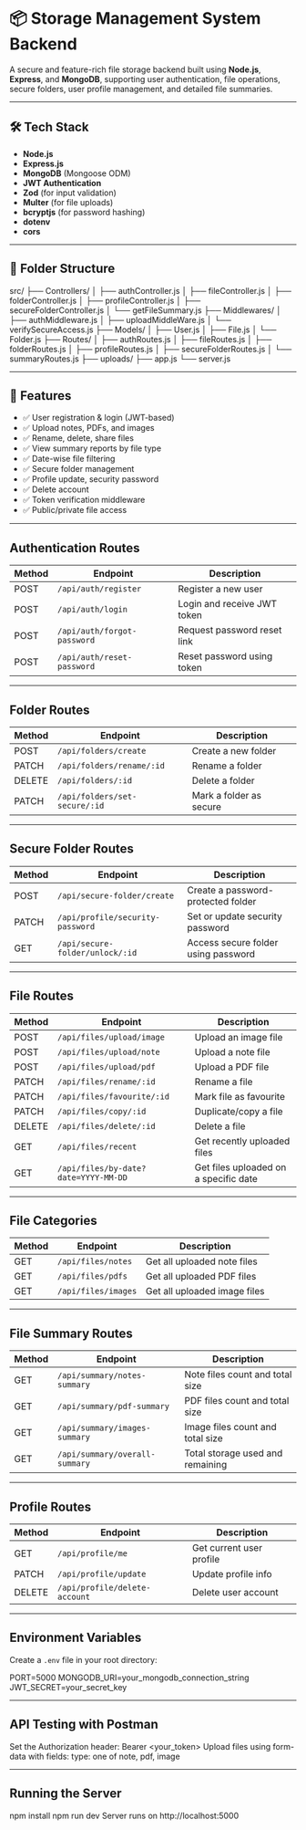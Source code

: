 # 📦 Storage Management System Backend

A secure and feature-rich file storage backend built using **Node.js**, **Express**, and **MongoDB**, supporting user authentication, file operations, secure folders, user profile management, and detailed file summaries.

---

## 🛠 Tech Stack

- **Node.js**
- **Express.js**
- **MongoDB** (Mongoose ODM)
- **JWT Authentication**
- **Zod** (for input validation)
- **Multer** (for file uploads)
- **bcryptjs** (for password hashing)
- **dotenv**
- **cors**

---

## 📁 Folder Structure

src/
├── Controllers/
│ ├── authController.js
│ ├── fileController.js
│ ├── folderController.js
│ ├── profileController.js
│ ├── secureFolderController.js
│ └── getFileSummary.js
├── Middlewares/
│ ├── authMiddleware.js
│ ├── uploadMiddleWare.js
│ └── verifySecureAccess.js
├── Models/
│ ├── User.js
│ ├── File.js
│ └── Folder.js
├── Routes/
│ ├── authRoutes.js
│ ├── fileRoutes.js
│ ├── folderRoutes.js
│ ├── profileRoutes.js
│ ├── secureFolderRoutes.js
│ └── summaryRoutes.js
├── uploads/
├── app.js
└── server.js


---

## 🧠 Features

- ✅ User registration & login (JWT-based)
- ✅ Upload notes, PDFs, and images
- ✅ Rename, delete, share files
- ✅ View summary reports by file type
- ✅ Date-wise file filtering
- ✅ Secure folder management
- ✅ Profile update, security password
- ✅ Delete account
- ✅ Token verification middleware
- ✅ Public/private file access

---

##  Authentication Routes

| Method | Endpoint                        | Description                      |
|--------|----------------------------------|----------------------------------|
| POST   | `/api/auth/register`            | Register a new user              |
| POST   | `/api/auth/login`               | Login and receive JWT token      |
| POST   | `/api/auth/forgot-password`     | Request password reset link      |
| POST   | `/api/auth/reset-password`      | Reset password using token       |

---

##  Folder Routes

| Method | Endpoint                             | Description                   |
|--------|--------------------------------------|-------------------------------|
| POST   | `/api/folders/create`                | Create a new folder           |
| PATCH  | `/api/folders/rename/:id`            | Rename a folder               |
| DELETE | `/api/folders/:id`                   | Delete a folder               |
| PATCH  | `/api/folders/set-secure/:id`        | Mark a folder as secure       |

---

##  Secure Folder Routes

| Method | Endpoint                             | Description                             |
|--------|--------------------------------------|-----------------------------------------|
| POST   | `/api/secure-folder/create`          | Create a password-protected folder      |
| PATCH  | `/api/profile/security-password`     | Set or update security password         |
| GET    | `/api/secure-folder/unlock/:id`      | Access secure folder using password     |

---

##  File Routes

| Method | Endpoint                                | Description                            |
|--------|------------------------------------------|----------------------------------------|
| POST   | `/api/files/upload/image`               | Upload an image file                   |
| POST   | `/api/files/upload/note`                | Upload a note file                     |
| POST   | `/api/files/upload/pdf`                 | Upload a PDF file                      |
| PATCH  | `/api/files/rename/:id`                 | Rename a file                          |
| PATCH  | `/api/files/favourite/:id`              | Mark file as favourite                 |
| PATCH  | `/api/files/copy/:id`                   | Duplicate/copy a file                  |
| DELETE | `/api/files/delete/:id`                 | Delete a file                          |
| GET    | `/api/files/recent`                     | Get recently uploaded files            |
| GET    | `/api/files/by-date?date=YYYY-MM-DD`    | Get files uploaded on a specific date  |

---

##  File Categories

| Method | Endpoint             | Description                    |
|--------|----------------------|--------------------------------|
| GET    | `/api/files/notes`   | Get all uploaded note files    |
| GET    | `/api/files/pdfs`    | Get all uploaded PDF files     |
| GET    | `/api/files/images`  | Get all uploaded image files   |

---

##  File Summary Routes

| Method | Endpoint                        | Description                            |
|--------|----------------------------------|----------------------------------------|
| GET    | `/api/summary/notes-summary`     | Note files count and total size        |
| GET    | `/api/summary/pdf-summary`       | PDF files count and total size         |
| GET    | `/api/summary/images-summary`    | Image files count and total size       |
| GET    | `/api/summary/overall-summary`   | Total storage used and remaining       |

---

##  Profile Routes

| Method | Endpoint                          | Description                  |
|--------|------------------------------------|------------------------------|
| GET    | `/api/profile/me`                 | Get current user profile     |
| PATCH  | `/api/profile/update`             | Update profile info          |
| DELETE | `/api/profile/delete-account`     | Delete user account          |

---

##  Environment Variables

Create a `.env` file in your root directory:

PORT=5000
MONGODB_URI=your_mongodb_connection_string
JWT_SECRET=your_secret_key

---

## API Testing with Postman

Set the Authorization header:
Bearer <your_token>
Upload files using form-data with fields:
type: one of note, pdf, image

---

## Running the Server

npm install
npm run dev
Server runs on http://localhost:5000


